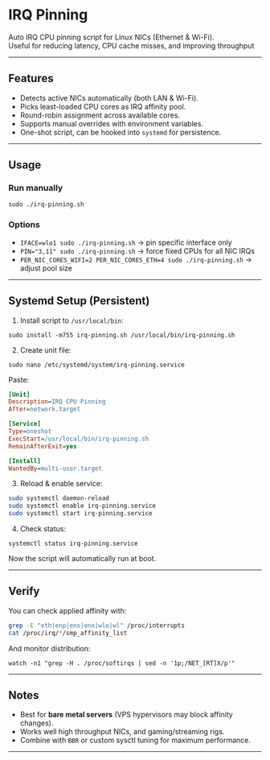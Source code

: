 # IRQ Pinning

Auto IRQ CPU pinning script for Linux NICs (Ethernet & Wi-Fi).  
Useful for reducing latency, CPU cache misses, and improving throughput

---

## Features
- Detects active NICs automatically (both LAN & Wi-Fi).
- Picks least-loaded CPU cores as IRQ affinity pool.
- Round-robin assignment across available cores.
- Supports manual overrides with environment variables.
- One-shot script, can be hooked into `systemd` for persistence.

---

## Usage

### Run manually
```
sudo ./irq-pinning.sh
````

### Options

* `IFACE=wlo1 sudo ./irq-pinning.sh` -> pin specific interface only
* `PIN="3,11" sudo ./irq-pinning.sh` -> force fixed CPUs for all NIC IRQs
* `PER_NIC_CORES_WIFI=2 PER_NIC_CORES_ETH=4 sudo ./irq-pinning.sh` -> adjust pool size

---

## Systemd Setup (Persistent)

1. Install script to `/usr/local/bin`:
```
sudo install -m755 irq-pinning.sh /usr/local/bin/irq-pinning.sh
```

2. Create unit file:
```
sudo nano /etc/systemd/system/irq-pinning.service
```

Paste:

```ini
[Unit]
Description=IRQ CPU Pinning
After=network.target

[Service]
Type=oneshot
ExecStart=/usr/local/bin/irq-pinning.sh
RemainAfterExit=yes

[Install]
WantedBy=multi-user.target
```

3. Reload & enable service:

```bash
sudo systemctl daemon-reload
sudo systemctl enable irq-pinning.service
sudo systemctl start irq-pinning.service
```

4. Check status:

```
systemctl status irq-pinning.service
```

Now the script will automatically run at boot.

---

## Verify

You can check applied affinity with:
```bash
grep -E "eth|enp|ens|eno|wlo|wl" /proc/interrupts
cat /proc/irq/*/smp_affinity_list
```

And monitor distribution:
```
watch -n1 "grep -H . /proc/softirqs | sed -n '1p;/NET_[RT]X/p'"
```

---

## Notes

* Best for **bare metal servers** (VPS hypervisors may block affinity changes).
* Works well high throughput NICs, and gaming/streaming rigs.
* Combine with `BBR` or custom sysctl tuning for maximum performance.

---


